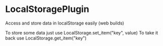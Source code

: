 # LocalStoragePlugin
Access and store data in localStorage easily (web builds)

To store some data just use
LocalStorage.set_item("key", value)
To take it back use
LocalStorage.get_item("key")
